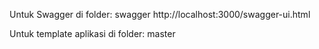 Untuk Swagger di folder: swagger
http://localhost:3000/swagger-ui.html

Untuk template aplikasi di folder: master